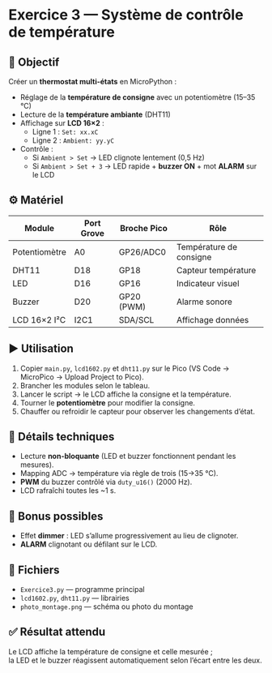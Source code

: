 # Exercice 3 — Système de contrôle de température

## 🎯 Objectif
Créer un **thermostat multi-états** en MicroPython :
- Réglage de la **température de consigne** avec un potentiomètre (15–35 °C)
- Lecture de la **température ambiante** (DHT11)
- Affichage sur **LCD 16×2** :
  - Ligne 1 : `Set: xx.xC`
  - Ligne 2 : `Ambient: yy.yC`
- Contrôle :
  - Si `Ambient > Set` → LED clignote lentement (0,5 Hz)
  - Si `Ambient > Set + 3` → LED rapide + **buzzer ON** + mot **ALARM** sur le LCD

## ⚙️ Matériel
| Module | Port Grove | Broche Pico | Rôle |
|---|---|---|---|
| Potentiomètre | A0 | GP26/ADC0 | Température de consigne |
| DHT11 | D18 | GP18 | Capteur température |
| LED | D16 | GP16 | Indicateur visuel |
| Buzzer | D20 | GP20 (PWM) | Alarme sonore |
| LCD 16×2 I²C | I2C1 | SDA/SCL | Affichage données |

## ▶️ Utilisation
1. Copier `main.py`, `lcd1602.py` et `dht11.py` sur le Pico (VS Code → MicroPico → Upload Project to Pico).  
2. Brancher les modules selon le tableau.  
3. Lancer le script → le LCD affiche la consigne et la température.  
4. Tourner le **potentiomètre** pour modifier la consigne.  
5. Chauffer ou refroidir le capteur pour observer les changements d’état.

## 🧠 Détails techniques
- Lecture **non-bloquante** (LED et buzzer fonctionnent pendant les mesures).  
- Mapping ADC → température via règle de trois (15→35 °C).  
- **PWM** du buzzer contrôlé via `duty_u16()` (2000 Hz).  
- LCD rafraîchi toutes les ~1 s.  

## 🧪 Bonus possibles
- Effet **dimmer** : LED s’allume progressivement au lieu de clignoter.  
- **ALARM** clignotant ou défilant sur le LCD.  

## 📁 Fichiers
- `Exercice3.py` — programme principal  
- `lcd1602.py`, `dht11.py` — librairies  
- `photo_montage.png` — schéma ou photo du montage  

## ✅ Résultat attendu
Le LCD affiche la température de consigne et celle mesurée ;  
la LED et le buzzer réagissent automatiquement selon l’écart entre les deux.

